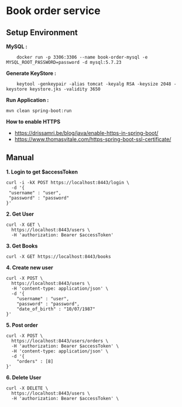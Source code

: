 
# Book order service

## Setup Environment
**MySQL :**
```
    docker run -p 3306:3306 --name book-order-mysql -e MYSQL_ROOT_PASSWORD=password -d mysql:5.7.23
```
**Generate KeyStore :**
```
    keytool -genkeypair -alias tomcat -keyalg RSA -keysize 2048 -keystore keystore.jks -validity 3650
```
**Run Application :**
```
mvn clean spring-boot:run
```
**How to enable HTTPS**
 - https://drissamri.be/blog/java/enable-https-in-spring-boot/
 - https://www.thomasvitale.com/https-spring-boot-ssl-certificate/


## Manual
**1. Login to get $accessToken**
```
curl -i -kX POST https://localhost:8443/login \
  -d '{
 "username" : "user",
 "password" : "password"
}'
```
**2. Get User**
```
curl -X GET \
  https://localhost:8443/users \
  -H 'authorization: Bearer $accessToken'
```

**3. Get Books**
```
curl -X GET https://localhost:8443/books
```

**4. Create new user**
```
curl -X POST \
  https://localhost:8443/users \
  -H 'content-type: application/json' \
  -d '{
	"username" : "user",
	"password" : "password",
	"date_of_birth" : "10/07/1987"
}'
```

**5. Post order**
```
curl -X POST \
  https://localhost:8443/users/orders \
  -H 'authorization: Bearer $accessToken' \
  -H 'content-type: application/json' \
  -d '{
	"orders" : [8]
}'
```

**6. Delete User**
```
curl -X DELETE \
  https://localhost:8443/users \
  -H 'authorization: Bearer $accessToken' \
```
